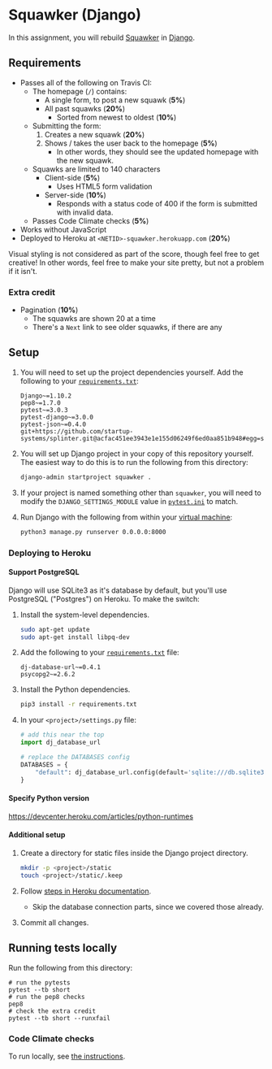 # Squawker (Django)

In this assignment, you will rebuild [Squawker](https://github.com/startup-systems/squawker) in [Django](https://www.djangoproject.com/).

## Requirements

* Passes all of the following on Travis CI:
    * The homepage (`/`) contains:
        * A single form, to post a new squawk (**5%**)
        * All past squawks (**20%**)
            * Sorted from newest to oldest (**10%**)
    * Submitting the form:
        1. Creates a new squawk (**20%**)
        1. Shows / takes the user back to the homepage (**5%**)
            * In other words, they should see the updated homepage with the new squawk.
    * Squawks are limited to 140 characters
        * Client-side (**5%**)
            * Uses HTML5 form validation
        * Server-side (**10%**)
            * Responds with a status code of 400 if the form is submitted with invalid data.
    * Passes Code Climate checks (**5%**)
* Works without JavaScript
* Deployed to Heroku at `<NETID>-squawker.herokuapp.com` (**20%**)

Visual styling is not considered as part of the score, though feel free to get creative! In other words, feel free to make your site pretty, but not a problem if it isn't.

### Extra credit

* Pagination (**10%**)
    * The squawks are shown 20 at a time
    * There's a `Next` link to see older squawks, if there are any

## Setup

1. You will need to set up the project dependencies yourself. Add the following to your [`requirements.txt`](requirements.txt):

    ```
    Django~=1.10.2
    pep8~=1.7.0
    pytest~=3.0.3
    pytest-django~=3.0.0
    pytest-json~=0.4.0
    git+https://github.com/startup-systems/splinter.git@acfac451ee3943e1e155d06249f6ed0aa851b948#egg=splinter[django]
    ```

1. You will set up Django project in your copy of this repository yourself. The easiest way to do this is to run the following from this directory:

    ```sh
    django-admin startproject squawker .
    ```

1. If your project is named something other than `squawker`, you will need to modify the `DJANGO_SETTINGS_MODULE` value in [`pytest.ini`](pytest.ini) to match.
1. Run Django with the following from within your [virtual machine](https://github.com/startup-systems/vm):

    ```sh
    python3 manage.py runserver 0.0.0.0:8000
    ```

### Deploying to Heroku

#### Support PostgreSQL

Django will use SQLite3 as it's database by default, but you'll use PostgreSQL ("Postgres") on Heroku. To make the switch:

1. Install the system-level dependencies.

    ```sh
    sudo apt-get update
    sudo apt-get install libpq-dev
    ```

1. Add the following to your [`requirements.txt`](requirements.txt) file:

    ```
    dj-database-url~=0.4.1
    psycopg2~=2.6.2
    ```

1. Install the Python dependencies.

    ```sh
    pip3 install -r requirements.txt
    ```

1. In your `<project>/settings.py` file:

    ```python
    # add this near the top
    import dj_database_url

    # replace the DATABASES config
    DATABASES = {
        "default": dj_database_url.config(default='sqlite:///db.sqlite3'),
    }
    ```

#### Specify Python version

https://devcenter.heroku.com/articles/python-runtimes

#### Additional setup

1. Create a directory for static files inside the Django project directory.

    ```sh
    mkdir -p <project>/static
    touch <project>/static/.keep
    ```

1. Follow [steps in Heroku documentation](https://devcenter.heroku.com/articles/django-app-configuration#migrating-an-existing-django-project).
    * Skip the database connection parts, since we covered those already.
1. Commit all changes.

## Running tests locally

Run the following from this directory:

```shell
# run the pytests
pytest --tb short
# run the pep8 checks
pep8
# check the extra credit
pytest --tb short --runxfail
```

### Code Climate checks

To run locally, see [the instructions](https://docs.google.com/document/d/1-hk6GzhV1yHU1T0E7uqcdNTtvv3fuq1_WECQOWOT2zw/edit#heading=h.w5f2vmvyb0n).
